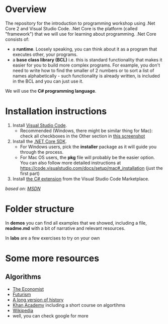 # Overview
The repository for the introduction to programming workshop using .Net Core 2 and Visual Studio Code.
.Net Core is the platform (called "framework") that we will use for learning about programming. .Net Core consists of:
- a **runtime**. Loosely speaking, you can think about it as a program that executes other, your programs.
- a **base class library (BCL)** i.e. this is standard functionality that makes it easier for you to build more complex programs. For example, you don't need to write how to find the smaller of 2 numbers or to sort a list of names alphabetically - such functionality is already written, is included in the BCL and you can just use it.

We will use the **C# programming language**.

# Installation instructions
1. Install [Visual Studio Code](https://code.visualstudio.com/).
    - Recommended (Windows, there might be similar thing for Mac): check all checkboxes in the Other section in [this screenshot](http://thisdavej.com/wp-content/uploads/2016/03/VSCodeInstall.png)
2. Install the [.NET Core SDK](https://www.microsoft.com/net/download/core).
    - For Windows users, pick the **installer** package as it will guide you through the process.
    - For Mac OS users, the **pkg** file will probably be the easier option. You can also follow more detailed instructions at https://code.visualstudio.com/docs/setup/mac#_installation (just the first part)
3. Install [the C# extension](https://marketplace.visualstudio.com/items?itemName=ms-vscode.csharp) from the Visual Studio Code Marketplace.

*based on: [MSDN](https://docs.microsoft.com/en-us/dotnet/core/tutorials/with-visual-studio-code)*

# Folder structure

In **demos** you can find all examples that we showed, including a file, **readme.md** with a bit of narrative and relevant resources.

In **labs** are a few exercises to try on your own

# Some more resources
## Algorithms
- [The Economist](https://www.economist.com/blogs/economist-explains/2017/08/economist-explains-24)
- [Futurism](https://futurism.com/images/what-are-algorithms/)
- [A long version of history](http://cs-exhibitions.uni-klu.ac.at/index.php?id=193)
- [Khan Academy](https://www.khanacademy.org/computing/computer-science/algorithms/intro-to-algorithms/v/what-are-algorithms) including a short course on algortihms
- [Wikipedia](https://en.wikipedia.org/wiki/Algorithm)
- well, you can check google for more